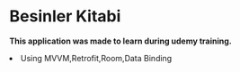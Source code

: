 # Besinler Kitabi
<b>This application was made to learn during udemy training.</b>
<li>Using MVVM,Retrofit,Room,Data Binding</li>

